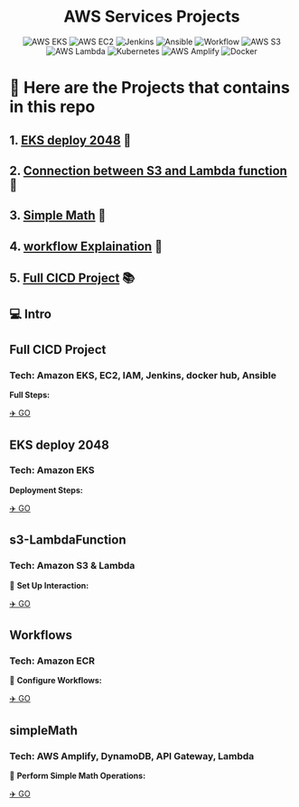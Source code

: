 <div align="center">
  <h1>AWS Services Projects</h1>
  
![AWS EKS](https://img.shields.io/badge/AWSEKS-Managed%20Kubernetes-00ADEF)
![AWS EC2](https://img.shields.io/badge/AWSEC2-Compute-FF9900)
![Jenkins](https://img.shields.io/badge/Jenkins-CI/CD-D24939)
![Ansible](https://img.shields.io/badge/Ansible-Automation-EE0000)
![Workflow](https://img.shields.io/badge/Workflow-CI%2FCD-007EC6)
![AWS S3](https://img.shields.io/badge/AWSS3-Object%20Storage-569A31)
![AWS Lambda](https://img.shields.io/badge/AWSLambda-Serverless-FFA500)
![Kubernetes](https://img.shields.io/badge/Kubernetes-Orchestration-326CE5)
![AWS Amplify](https://img.shields.io/badge/AWSAmplify-App%20Deployment-FF9900)
![Docker](https://img.shields.io/badge/Docker-Containerization-2496ED)

</div>

# 🧐 Here are the Projects that contains in this repo
<p></p>

##  1. [EKS deploy 2048](https://github.com/xiayulin123/AWS-Services/tree/main/EKS2048-deployment)    🚀
##  2. [Connection between S3 and Lambda function](https://github.com/xiayulin123/AWS-Services/tree/main/s3-LambdaFunction)    🔗 
##  3. [Simple Math](https://github.com/xiayulin123/AWS-Services/tree/main/simpleMath)    🔢
##  4. [workflow Explaination](https://github.com/xiayulin123/AWS-Services/tree/main/workflows)    🔄
##  5. [Full CICD Project](https://github.com/xiayulin123/AWS-Services/tree/main/CICDProject)    📚

<h2>💻 Intro</h2>

## Full CICD Project
### Tech: Amazon EKS, EC2, IAM, Jenkins, docker hub, Ansible

**Full Steps:**

[✈️ GO](https://github.com/xiayulin123/AWS-Services/tree/main/CICDProject)

## EKS deploy 2048
### Tech: Amazon EKS

 **Deployment Steps:**

[✈️ GO](https://github.com/xiayulin123/AWS-Services/tree/main/EKS2048-deployment)

## s3-LambdaFunction
### Tech: Amazon S3 & Lambda

🔗 **Set Up Interaction:**

[✈️ GO](https://github.com/xiayulin123/AWS-Services/tree/main/s3-LambdaFunction)

## Workflows
### Tech: Amazon ECR

🔄 **Configure Workflows:**

[✈️ GO](https://github.com/xiayulin123/AWS-Services/tree/main/workflows)

## simpleMath
### Tech: AWS Amplify, DynamoDB, API Gateway, Lambda

🔢 **Perform Simple Math Operations:**

[✈️ GO](https://github.com/xiayulin123/AWS-Services/tree/main/simpleMath)
